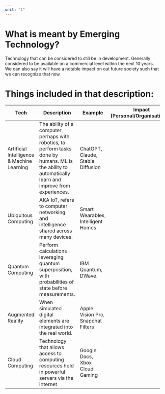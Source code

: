 ```yaml
---
unit: "1"
---
```

# What is meant by Emerging Technology?
Technology that can be considered to still be in development. Generally considered to be available on a commercial level within the next 10 years. We can also say it will have a notable impact on out future society such that we can recognize that now.
# Things included in that description:

| Tech                                       | Description                                                                                                                                               | Example                            | Impact (Personal/Organisational) |
| ------------------------------------------ | --------------------------------------------------------------------------------------------------------------------------------------------------------- | ---------------------------------- | -------------------------------- |
| Artificial Intelligence & Machine Learning | The ability of a computer, perhaps with robotics, to perform tasks done by humans. ML is the ability to automatically learn and improve from experiences. | ChatGPT, Claude, Stable Diffusion  |                                  |
| Ubiquitous Computing                       | AKA IoT, refers to computer networking and intelligence shared across many devices.                                                                       | Smart Wearables, Intelligent Homes |                                  |
| Quantum Computing                          | Perform calculations leveraging quantum superposition, with probabilities of state before measurements.                                                   | IBM Quantum, DWave.                |                                  |
| Augmented Reality                          | When simulated digital elements are integrated into the real world.                                                                                       | Apple Vision Pro, Snapchat Filters |                                  |
| Cloud Computing                            | Technology that allows access to computing resources held in powerful servers via the internet                                                            | Google Docs, Xbox Cloud Gaming     |                                  |


